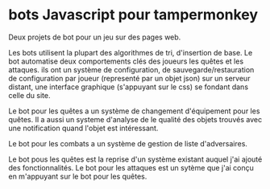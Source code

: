 # bots Javascript pour tampermonkey

Deux projets de bot pour un jeu sur des pages web.

Les bots utilisent la plupart des algorithmes de tri, d'insertion de base.
Le bot automatise deux comportements clés des joueurs les quêtes et les attaques.
ils ont un système de configuration,
                   de sauvegarde/restauration de configuration par joueur (representé par un objet json) sur un serveur distant,
                   une interface graphique (s'appuyant sur le css) se fondant dans celle du site.
                    
Le bot pour les quêtes a un système de changement d'équipement pour les quêtes.
Il a aussi un systeme d'analyse de le qualité des objets trouvés avec une notification quand l'objet est intéressant.

Le bot pour les combats a un système de gestion de liste d'adversaires.

Le bot pous les quêtes est la reprise d'un système existant auquel j'ai ajouté des fonctionnalités.
Le bot pour les attaques est un sytème que j'ai conçu en m'appuyant sur le bot pour les quêtes.
                                      
